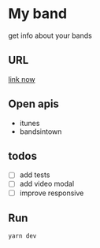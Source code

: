 # My band
get info about your bands

## URL
[link now](https://bands-caouwuspkk.now.sh)

## Open apis
- itunes
- bandsintown

## todos
- [ ] add tests
- [ ] add video modal
- [ ] improve responsive

## Run
```bash
yarn dev
```
